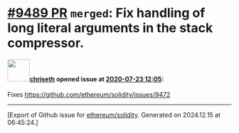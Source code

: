 # [\#9489 PR](https://github.com/ethereum/solidity/pull/9489) `merged`: Fix handling of long literal arguments in the stack compressor.

#### <img src="https://avatars.githubusercontent.com/u/9073706?v=4" width="50">[chriseth](https://github.com/chriseth) opened issue at [2020-07-23 12:05](https://github.com/ethereum/solidity/pull/9489):

Fixes https://github.com/ethereum/solidity/issues/9472




-------------------------------------------------------------------------------



[Export of Github issue for [ethereum/solidity](https://github.com/ethereum/solidity). Generated on 2024.12.15 at 06:45:24.]
